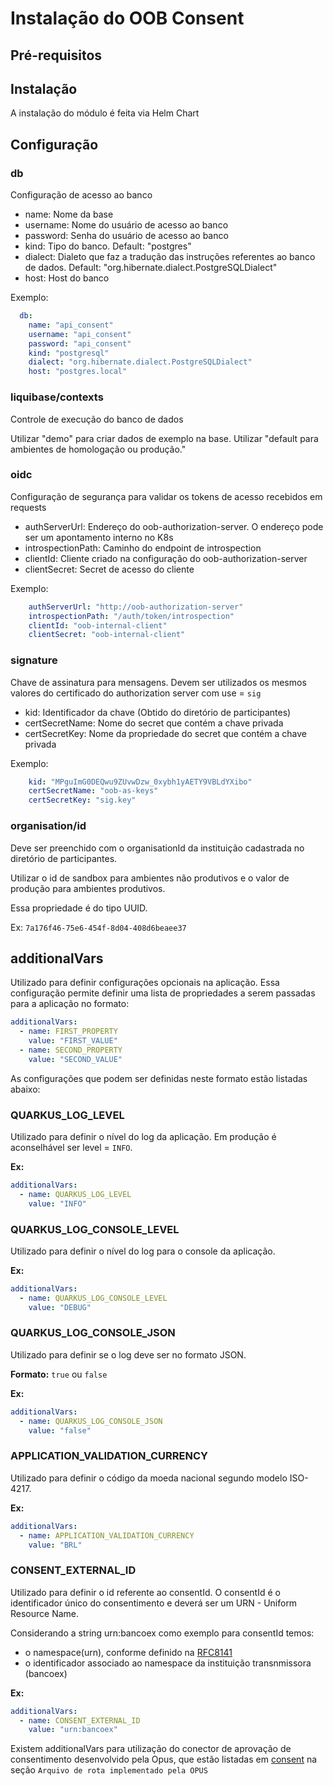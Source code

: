 # Instalação do OOB Consent


## Pré-requisitos


## Instalação

A instalação do módulo é feita via Helm Chart

## Configuração

### db

Configuração de acesso ao banco

* name: Nome da base
* username: Nome do usuário de acesso ao banco
* password: Senha do usuário de acesso ao banco
* kind: Tipo do banco. Default: "postgres"
* dialect: Dialeto que faz a tradução das instruções referentes ao
 banco de dados. Default: "org.hibernate.dialect.PostgreSQLDialect" 
* host: Host do banco

Exemplo:

```yaml
  db:
    name: "api_consent"
    username: "api_consent"
    password: "api_consent"
    kind: "postgresql"
    dialect: "org.hibernate.dialect.PostgreSQLDialect"
    host: "postgres.local"
```

### liquibase/contexts

Controle de execução do banco de dados

Utilizar "demo" para criar dados de exemplo na base.
Utilizar "default para ambientes de homologação ou produção."

### oidc

Configuração de segurança para validar os tokens de acesso recebidos
em requests

* authServerUrl: Endereço do oob-authorization-server. O endereço pode 
ser um apontamento interno no K8s
* introspectionPath: Caminho do endpoint de introspection
* clientId: Cliente criado na configuração do oob-authorization-server
* clientSecret: Secret de acesso do cliente

Exemplo:

```yaml
    authServerUrl: "http://oob-authorization-server"
    introspectionPath: "/auth/token/introspection"
    clientId: "oob-internal-client"
    clientSecret: "oob-internal-client" 
```

### signature

Chave de assinatura para mensagens. Devem ser utilizados os mesmos valores do
certificado do authorization server com use = `sig`

* kid: Identificador da chave (Obtido do diretório de participantes)
* certSecretName: Nome do secret que contém a chave privada
* certSecretKey: Nome da propriedade do secret que contém a chave privada

Exemplo:

```yaml
    kid: "MPguImG0DEQwu9ZUvwDzw_0xybh1yAETY9VBLdYXibo"
    certSecretName: "oob-as-keys"
    certSecretKey: "sig.key"
```

### organisation/id

Deve ser preenchido com o organisationId da instituição cadastrada no diretório
de participantes.

Utilizar o id de sandbox para ambientes não produtivos e o valor de produção para 
ambientes produtivos.

Essa propriedade é do tipo UUID.

Ex: `7a176f46-75e6-454f-8d04-408d6beaee37`

## additionalVars

Utilizado para definir configurações opcionais na aplicação. Essa configuração
permite definir uma lista de propriedades a serem passadas para a aplicação no formato:

```yaml
additionalVars:
  - name: FIRST_PROPERTY
    value: "FIRST_VALUE"
  - name: SECOND_PROPERTY
    value: "SECOND_VALUE"
```

As configurações que podem ser definidas neste formato estão listadas abaixo:

### QUARKUS_LOG_LEVEL

Utilizado para definir o nível do log da aplicação. Em produção é aconselhável ser level = `INFO`.

**Ex:**

```yaml
additionalVars:
  - name: QUARKUS_LOG_LEVEL
    value: "INFO"
```

### QUARKUS_LOG_CONSOLE_LEVEL

Utilizado para definir o nível do log para o console da aplicação.

**Ex:**

```yaml
additionalVars:
  - name: QUARKUS_LOG_CONSOLE_LEVEL
    value: "DEBUG"
```

### QUARKUS_LOG_CONSOLE_JSON

Utilizado para definir se o log deve ser no formato JSON.

**Formato:** `true` ou `false`

**Ex:**

```yaml
additionalVars:
  - name: QUARKUS_LOG_CONSOLE_JSON
    value: "false"
```

### APPLICATION_VALIDATION_CURRENCY

Utilizado para definir o código da moeda nacional segundo modelo ISO-4217.

**Ex:**

```yaml
additionalVars:
  - name: APPLICATION_VALIDATION_CURRENCY
    value: "BRL"
```

### CONSENT_EXTERNAL_ID

Utilizado para definir o id referente ao consentId. O consentId é o identificador único do 
consentimento e deverá ser um URN - Uniform Resource Name.

Considerando a string urn:bancoex como exemplo para consentId temos:
 - o namespace(urn), conforme definido na [RFC8141](https://datatracker.ietf.org/doc/html/rfc8141) 
 - o identificador associado ao namespace da instituição transnmissora (bancoex) 

**Ex:**

```yaml
additionalVars:
  - name: CONSENT_EXTERNAL_ID
    value: "urn:bancoex"
```

Existem additionalVars para utilização do conector de aprovação de consentimento desenvolvido pela Opus, 
que estão listadas em [consent](../../integração-plugin/consent/readme.md) na seção
 `Arquivo de rota implementado pela OPUS`

